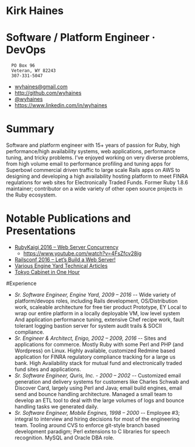 # Kirk Haines
# Software / Platform Engineer · DevOps

```text
  PO Box 96
  Veteran, WY 82243
  307-331-5047
```

* wyhaines@gmail.com
* http://github.com/wyhaines
* [@wyhaines](http://twitter.com/wyhaines)
* https://www.linkedin.com/in/wyhaines

# Summary

Software and platform engineer with 15+ years of passion for Ruby, high performance/high availability systems, web applications, performance tuning, and tricky problems. I’ve enjoyed working on very diverse problems, from high volume email to performance profiling and tuning apps for Superbowl commercial driven traffic to large scale Rails apps on AWS to designing and developing a high availability hosting platform to meet FINRA regulations for web sites for Electronically Traded Funds. Former Ruby 1.8.6 maintainer; contributor on a wide variety of other open source projects in the Ruby ecosystem.

# Notable Publications and Presentations

* [RubyKaigi 2016 – Web Server Concurrency](https://engineyard.github.io/rubykaigi2016-concurrency/#/)
  * https://www.youtube.com/watch?v=4FsZfcv28ig
* [Railsconf 2016 – Let’s Build a Web Server!](http://engineyard.github.io/railsconf2016-webservers/#/)
* [Various Engine Yard Technical Articles](https://blog.engineyard.com/authors/Kirk%20Haines)
* [Tokyo Cabinet in One Hour](http://www.oreilly.com/pub/e/1477)

#Experience

* *Sr. Software Engineer, Engine Yard, 2009 – 2016* -- Wide variety of platform/devops roles, including Rails development, OS/Distribution work, scaleable architecture for free tier product Prototype, EY Local to wrap our entire platform in a locally deployable VM, low level system And application performance tuning, extensive Chef recipe work, fault tolerant logging bastion server for system audit trails & SOCII compliance.
* *Sr. Engineer & Architect, Enigo, 2002 – 2009, 2016* -- Sites and applications for commerce. Mostly Ruby with some Perl and PHP (and Wordpress) on Linux. Highly available, customized Redmine based application for FINRA regulatory compliance tracking for a large us bank. High Availability stack for mutual fund and electronically traded fund sites and applications.
* *Sr. Software Engineer, Quris, Inc. - 2000 – 2002* -- Customized email generation and delivery systems for customers like Charles Schwab and Discover Card, largely using Perl and Java; email build engines, email send and bounce handling architecture. Managed a small team to develop an ETL tool to deal with the large volumes of logs and bounce handling tasks we generated daily.
* *Sr. Software Engineer, Mobile Engines, 1998 – 2000* -- Employee #3; integral to interview and hiring decisions for most of the engineering team. Tooling around CVS to enforce git-style branch based development paradigm; Perl extensions to C libraries for speech recognition. MySQL and Oracle DBA role. 

